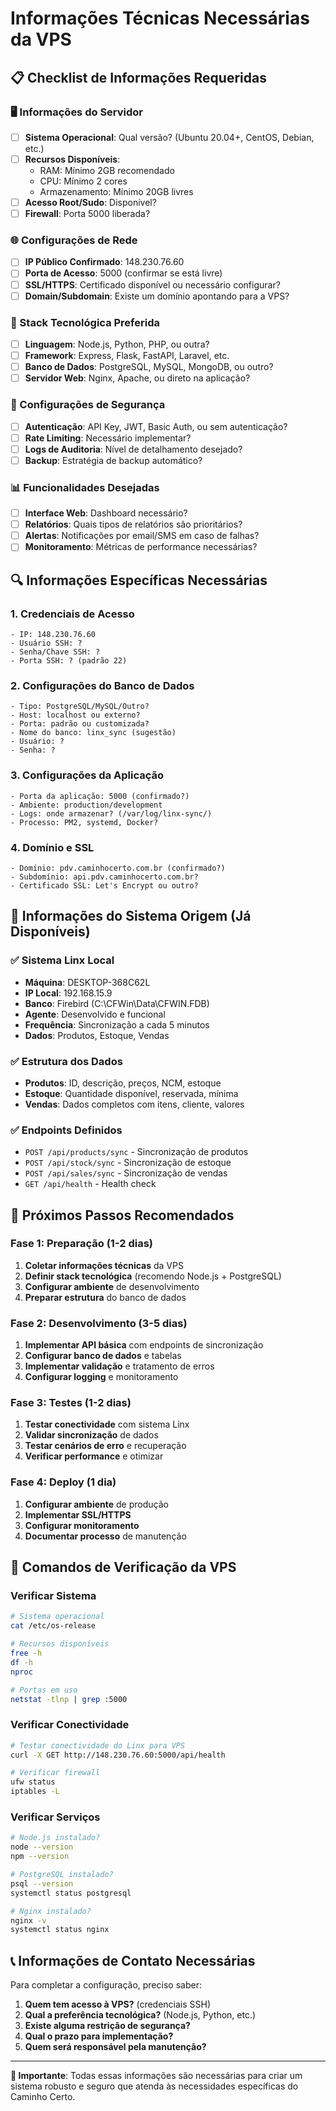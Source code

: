 # Informações Técnicas Necessárias da VPS

## 📋 Checklist de Informações Requeridas

### 🖥️ Informações do Servidor
- [ ] **Sistema Operacional**: Qual versão? (Ubuntu 20.04+, CentOS, Debian, etc.)
- [ ] **Recursos Disponíveis**: 
  - RAM: Mínimo 2GB recomendado
  - CPU: Mínimo 2 cores
  - Armazenamento: Mínimo 20GB livres
- [ ] **Acesso Root/Sudo**: Disponível?
- [ ] **Firewall**: Porta 5000 liberada?

### 🌐 Configurações de Rede
- [ ] **IP Público Confirmado**: 148.230.76.60
- [ ] **Porta de Acesso**: 5000 (confirmar se está livre)
- [ ] **SSL/HTTPS**: Certificado disponível ou necessário configurar?
- [ ] **Domain/Subdomain**: Existe um domínio apontando para a VPS?

### 🔧 Stack Tecnológica Preferida
- [ ] **Linguagem**: Node.js, Python, PHP, ou outra?
- [ ] **Framework**: Express, Flask, FastAPI, Laravel, etc.
- [ ] **Banco de Dados**: PostgreSQL, MySQL, MongoDB, ou outro?
- [ ] **Servidor Web**: Nginx, Apache, ou direto na aplicação?

### 🔐 Configurações de Segurança
- [ ] **Autenticação**: API Key, JWT, Basic Auth, ou sem autenticação?
- [ ] **Rate Limiting**: Necessário implementar?
- [ ] **Logs de Auditoria**: Nível de detalhamento desejado?
- [ ] **Backup**: Estratégia de backup automático?

### 📊 Funcionalidades Desejadas
- [ ] **Interface Web**: Dashboard necessário?
- [ ] **Relatórios**: Quais tipos de relatórios são prioritários?
- [ ] **Alertas**: Notificações por email/SMS em caso de falhas?
- [ ] **Monitoramento**: Métricas de performance necessárias?

## 🔍 Informações Específicas Necessárias

### 1. Credenciais de Acesso
```
- IP: 148.230.76.60
- Usuário SSH: ?
- Senha/Chave SSH: ?
- Porta SSH: ? (padrão 22)
```

### 2. Configurações do Banco de Dados
```
- Tipo: PostgreSQL/MySQL/Outro?
- Host: localhost ou externo?
- Porta: padrão ou customizada?
- Nome do banco: linx_sync (sugestão)
- Usuário: ?
- Senha: ?
```

### 3. Configurações da Aplicação
```
- Porta da aplicação: 5000 (confirmado?)
- Ambiente: production/development
- Logs: onde armazenar? (/var/log/linx-sync/)
- Processo: PM2, systemd, Docker?
```

### 4. Domínio e SSL
```
- Domínio: pdv.caminhocerto.com.br (confirmado?)
- Subdomínio: api.pdv.caminhocerto.com.br?
- Certificado SSL: Let's Encrypt ou outro?
```

## 🚀 Informações do Sistema Origem (Já Disponíveis)

### ✅ Sistema Linx Local
- **Máquina**: DESKTOP-368C62L
- **IP Local**: 192.168.15.9
- **Banco**: Firebird (C:\CFWin\Data\CFWIN.FDB)
- **Agente**: Desenvolvido e funcional
- **Frequência**: Sincronização a cada 5 minutos
- **Dados**: Produtos, Estoque, Vendas

### ✅ Estrutura dos Dados
- **Produtos**: ID, descrição, preços, NCM, estoque
- **Estoque**: Quantidade disponível, reservada, mínima
- **Vendas**: Dados completos com itens, cliente, valores

### ✅ Endpoints Definidos
- `POST /api/products/sync` - Sincronização de produtos
- `POST /api/stock/sync` - Sincronização de estoque  
- `POST /api/sales/sync` - Sincronização de vendas
- `GET /api/health` - Health check

## 📝 Próximos Passos Recomendados

### Fase 1: Preparação (1-2 dias)
1. **Coletar informações técnicas** da VPS
2. **Definir stack tecnológica** (recomendo Node.js + PostgreSQL)
3. **Configurar ambiente** de desenvolvimento
4. **Preparar estrutura** do banco de dados

### Fase 2: Desenvolvimento (3-5 dias)
1. **Implementar API básica** com endpoints de sincronização
2. **Configurar banco de dados** e tabelas
3. **Implementar validação** e tratamento de erros
4. **Configurar logging** e monitoramento

### Fase 3: Testes (1-2 dias)
1. **Testar conectividade** com sistema Linx
2. **Validar sincronização** de dados
3. **Testar cenários de erro** e recuperação
4. **Verificar performance** e otimizar

### Fase 4: Deploy (1 dia)
1. **Configurar ambiente** de produção
2. **Implementar SSL/HTTPS**
3. **Configurar monitoramento**
4. **Documentar processo** de manutenção

## 🔧 Comandos de Verificação da VPS

### Verificar Sistema
```bash
# Sistema operacional
cat /etc/os-release

# Recursos disponíveis
free -h
df -h
nproc

# Portas em uso
netstat -tlnp | grep :5000
```

### Verificar Conectividade
```bash
# Testar conectividade do Linx para VPS
curl -X GET http://148.230.76.60:5000/api/health

# Verificar firewall
ufw status
iptables -L
```

### Verificar Serviços
```bash
# Node.js instalado?
node --version
npm --version

# PostgreSQL instalado?
psql --version
systemctl status postgresql

# Nginx instalado?
nginx -v
systemctl status nginx
```

## 📞 Informações de Contato Necessárias

Para completar a configuração, preciso saber:

1. **Quem tem acesso à VPS?** (credenciais SSH)
2. **Qual a preferência tecnológica?** (Node.js, Python, etc.)
3. **Existe alguma restrição de segurança?**
4. **Qual o prazo para implementação?**
5. **Quem será responsável pela manutenção?**

---

**📌 Importante**: Todas essas informações são necessárias para criar um sistema robusto e seguro que atenda às necessidades específicas do Caminho Certo.